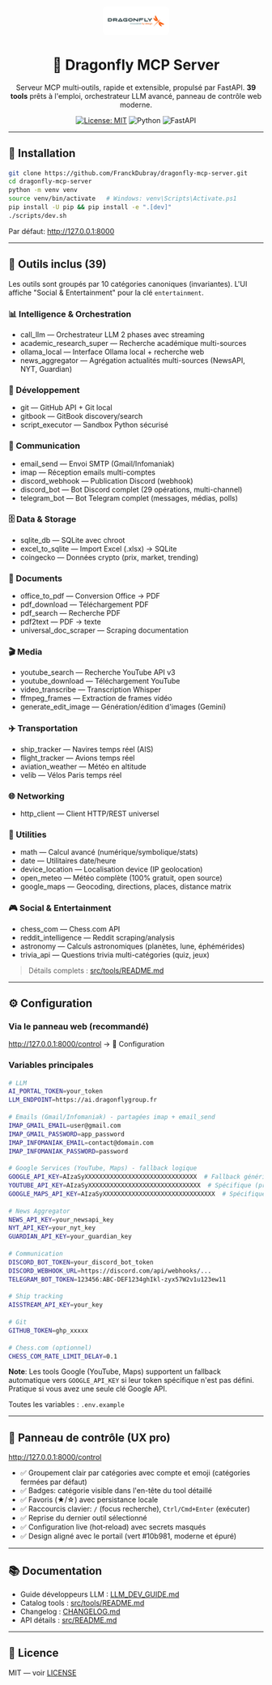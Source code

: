 <div align="center">

<img src="assets/LOGO_DRAGONFLY_HD.jpg" alt="Dragonfly logo" width="120" style="background:#ffffff; padding:6px; border-radius:8px;" />

# 🐉 Dragonfly MCP Server

Serveur MCP multi‑outils, rapide et extensible, propulsé par FastAPI. **39 tools** prêts à l'emploi, orchestrateur LLM avancé, panneau de contrôle web moderne.

[![License: MIT](./LICENSE)](./LICENSE)
![Python](https://img.shields.io/badge/Python-3.11%2B-3776AB)
![FastAPI](https://img.shields.io/badge/FastAPI-%F0%9F%9A%80-009688)

</div>

---

## 🚀 Installation

```bash
git clone https://github.com/FranckDubray/dragonfly-mcp-server.git
cd dragonfly-mcp-server
python -m venv venv
source venv/bin/activate   # Windows: venv\Scripts\Activate.ps1
pip install -U pip && pip install -e ".[dev]"
./scripts/dev.sh
```

Par défaut: http://127.0.0.1:8000

---

## 🧰 Outils inclus (39)

Les outils sont groupés par 10 catégories canoniques (invariantes). L'UI affiche "Social & Entertainment" pour la clé `entertainment`.

### 📊 Intelligence & Orchestration
- call_llm — Orchestrateur LLM 2 phases avec streaming
- academic_research_super — Recherche académique multi-sources
- ollama_local — Interface Ollama local + recherche web
- news_aggregator — Agrégation actualités multi-sources (NewsAPI, NYT, Guardian)

### 🔧 Développement
- git — GitHub API + Git local
- gitbook — GitBook discovery/search
- script_executor — Sandbox Python sécurisé

### 📧 Communication
- email_send — Envoi SMTP (Gmail/Infomaniak)
- imap — Réception emails multi-comptes
- discord_webhook — Publication Discord (webhook)
- discord_bot — Bot Discord complet (29 opérations, multi-channel)
- telegram_bot — Bot Telegram complet (messages, médias, polls)

### 🗄️ Data & Storage
- sqlite_db — SQLite avec chroot
- excel_to_sqlite — Import Excel (.xlsx) → SQLite
- coingecko — Données crypto (prix, market, trending)

### 📄 Documents
- office_to_pdf — Conversion Office → PDF
- pdf_download — Téléchargement PDF
- pdf_search — Recherche PDF
- pdf2text — PDF → texte
- universal_doc_scraper — Scraping documentation

### 🎬 Media
- youtube_search — Recherche YouTube API v3
- youtube_download — Téléchargement YouTube
- video_transcribe — Transcription Whisper
- ffmpeg_frames — Extraction de frames vidéo
- generate_edit_image — Génération/édition d'images (Gemini)

### ✈️ Transportation
- ship_tracker — Navires temps réel (AIS)
- flight_tracker — Avions temps réel
- aviation_weather — Météo en altitude
- velib — Vélos Paris temps réel

### 🌐 Networking
- http_client — Client HTTP/REST universel

### 🔢 Utilities
- math — Calcul avancé (numérique/symbolique/stats)
- date — Utilitaires date/heure
- device_location — Localisation device (IP geolocation)
- open_meteo — Météo complète (100% gratuit, open source)
- google_maps — Geocoding, directions, places, distance matrix

### 🎮 Social & Entertainment
- chess_com — Chess.com API
- reddit_intelligence — Reddit scraping/analysis
- astronomy — Calculs astronomiques (planètes, lune, éphémérides)
- trivia_api — Questions trivia multi-catégories (quiz, jeux)

> Détails complets : [src/tools/README.md](./src/tools/README.md)

---

## ⚙️ Configuration

### Via le panneau web (recommandé)
http://127.0.0.1:8000/control → 🔐 Configuration

### Variables principales
```bash
# LLM
AI_PORTAL_TOKEN=your_token
LLM_ENDPOINT=https://ai.dragonflygroup.fr

# Emails (Gmail/Infomaniak) - partagées imap + email_send
IMAP_GMAIL_EMAIL=user@gmail.com
IMAP_GMAIL_PASSWORD=app_password
IMAP_INFOMANIAK_EMAIL=contact@domain.com
IMAP_INFOMANIAK_PASSWORD=password

# Google Services (YouTube, Maps) - fallback logique
GOOGLE_API_KEY=AIzaSyXXXXXXXXXXXXXXXXXXXXXXXXXXXXXXX  # Fallback générique
YOUTUBE_API_KEY=AIzaSyXXXXXXXXXXXXXXXXXXXXXXXXXXXXXXX  # Spécifique (prioritaire)
GOOGLE_MAPS_API_KEY=AIzaSyXXXXXXXXXXXXXXXXXXXXXXXXXXXXXXX  # Spécifique (prioritaire)

# News Aggregator
NEWS_API_KEY=your_newsapi_key
NYT_API_KEY=your_nyt_key
GUARDIAN_API_KEY=your_guardian_key

# Communication
DISCORD_BOT_TOKEN=your_discord_bot_token
DISCORD_WEBHOOK_URL=https://discord.com/api/webhooks/...
TELEGRAM_BOT_TOKEN=123456:ABC-DEF1234ghIkl-zyx57W2v1u123ew11

# Ship tracking
AISSTREAM_API_KEY=your_key

# Git
GITHUB_TOKEN=ghp_xxxxx

# Chess.com (optionnel)
CHESS_COM_RATE_LIMIT_DELAY=0.1
```

**Note**: Les tools Google (YouTube, Maps) supportent un fallback automatique vers `GOOGLE_API_KEY` si leur token spécifique n'est pas défini. Pratique si vous avez une seule clé Google API.

Toutes les variables : `.env.example`

---

## 🎨 Panneau de contrôle (UX pro)

http://127.0.0.1:8000/control

- ✅ Groupement clair par catégories avec compte et emoji (catégories fermées par défaut)
- ✅ Badges: catégorie visible dans l'en-tête du tool détaillé
- ✅ Favoris (★/☆) avec persistance locale
- ✅ Raccourcis clavier: `/` (focus recherche), `Ctrl/Cmd+Enter` (exécuter)
- ✅ Reprise du dernier outil sélectionné
- ✅ Configuration live (hot‑reload) avec secrets masqués
- ✅ Design aligné avec le portail (vert #10b981, moderne et épuré)

---

## 📚 Documentation

- Guide développeurs LLM : [LLM_DEV_GUIDE.md](./LLM_DEV_GUIDE.md)
- Catalog tools : [src/tools/README.md](./src/tools/README.md)
- Changelog : [CHANGELOG.md](./CHANGELOG.md)
- API détails : [src/README.md](./src/README.md)

---

## 📄 Licence

MIT — voir [LICENSE](./LICENSE)
